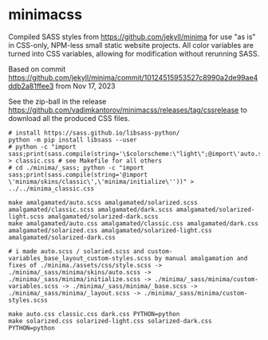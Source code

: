 # minimacss
Compiled SASS styles from https://github.com/jekyll/minima for use "as is" in CSS-only, NPM-less small static website projects. All color variables are turned into CSS variables, allowing for modification without rerunning SASS.

Based on commit https://github.com/jekyll/minima/commit/10124515953527c8990a2de99ae4ddb2a81ffee3 from Nov 17, 2023

See the zip-ball in the release https://github.com/vadimkantorov/minimacss/releases/tag/cssrelease to download all the produced CSS files.

```shell
# install https://sass.github.io/libsass-python/
python -m pip install libsass --user
# python -c "import sass;print(sass.compile(string='\$colorscheme:\"light\";@import\'auto.scss\''))" > classic.css # see Makefile for all others
# cd ./minima/_sass; python -c "import sass;print(sass.compile(string='@import \'minima/skins/classic\',\'minima/initialize\''))" > ../../minima_classic.css

make amalgamated/auto.scss amalgamated/solarized.scss amalgamated/classic.scss amalgamated/dark.scss amalgamated/solarized-light.scss amalgamated/solarized-dark.scss
make amalgamated/auto.css amalgamated/classic.css amalgamated/dark.css amalgamated/solarized.css amalgamated/solarized-light.css amalgamated/solarized-dark.css

# i made auto.scss / solaried.scss and custom-variables_base_layout_custom-styles.scss by manual amalgamation and fixes of ./minima./assets/css/style.scss -> ./minima/_sass/minima/skins/auto.scss -> ./minima/_sass/minima/initialize.scss -> ./minima/_sass/minima/custom-variables.scss -> ./minima/_sass/minima/_base.scss -> ./minima/_sass/minima/_layout.scss -> ./minima/_sass/minima/custom-styles.scss

make auto.css classic.css dark.css PYTHON=python
make solarized.css solarized-light.css solarized-dark.css PYTHON=python
```
